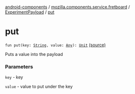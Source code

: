 [android-components](../../index.md) / [mozilla.components.service.fretboard](../index.md) / [ExperimentPayload](index.md) / [put](./put.md)

# put

`fun put(key: `[`String`](https://kotlinlang.org/api/latest/jvm/stdlib/kotlin/-string/index.html)`, value: `[`Any`](https://kotlinlang.org/api/latest/jvm/stdlib/kotlin/-any/index.html)`): `[`Unit`](https://kotlinlang.org/api/latest/jvm/stdlib/kotlin/-unit/index.html) [(source)](https://github.com/mozilla-mobile/android-components/blob/master/components/service/fretboard/src/main/java/mozilla/components/service/fretboard/ExperimentPayload.kt#L19)

Puts a value into the payload

### Parameters

`key` - key

`value` - value to put under the key